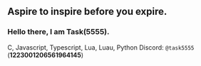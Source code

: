 Aspire to inspire before you expire.
---
### Hello there, I am Task(5555).
C, Javascript, Typescript, Lua, Luau, Python
Discord: `@task5555` (**1223001206561964145**)
